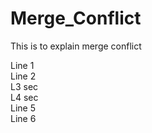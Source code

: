 # Merge_Conflict
This is to explain merge conflict

Line 1  
Line 2  
L3 sec  
L4 sec  
Line 5  
Line 6
